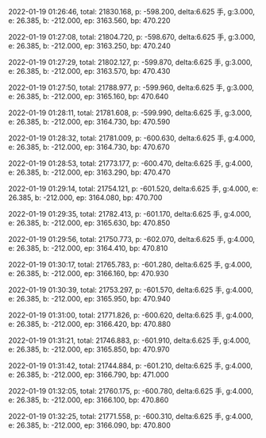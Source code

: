 2022-01-19 01:26:46, total: 21830.168, p: -598.200, delta:6.625 手, g:3.000, e: 26.385, b: -212.000, ep: 3163.560, bp: 470.220

2022-01-19 01:27:08, total: 21804.720, p: -598.670, delta:6.625 手, g:3.000, e: 26.385, b: -212.000, ep: 3163.250, bp: 470.240

2022-01-19 01:27:29, total: 21802.127, p: -599.870, delta:6.625 手, g:3.000, e: 26.385, b: -212.000, ep: 3163.570, bp: 470.430

2022-01-19 01:27:50, total: 21788.977, p: -599.960, delta:6.625 手, g:3.000, e: 26.385, b: -212.000, ep: 3165.160, bp: 470.640

2022-01-19 01:28:11, total: 21781.608, p: -599.990, delta:6.625 手, g:3.000, e: 26.385, b: -212.000, ep: 3164.730, bp: 470.590

2022-01-19 01:28:32, total: 21781.009, p: -600.630, delta:6.625 手, g:4.000, e: 26.385, b: -212.000, ep: 3164.730, bp: 470.670

2022-01-19 01:28:53, total: 21773.177, p: -600.470, delta:6.625 手, g:4.000, e: 26.385, b: -212.000, ep: 3163.290, bp: 470.470

2022-01-19 01:29:14, total: 21754.121, p: -601.520, delta:6.625 手, g:4.000, e: 26.385, b: -212.000, ep: 3164.080, bp: 470.700

2022-01-19 01:29:35, total: 21782.413, p: -601.170, delta:6.625 手, g:4.000, e: 26.385, b: -212.000, ep: 3165.630, bp: 470.850

2022-01-19 01:29:56, total: 21750.773, p: -602.070, delta:6.625 手, g:4.000, e: 26.385, b: -212.000, ep: 3164.410, bp: 470.810

2022-01-19 01:30:17, total: 21765.783, p: -601.280, delta:6.625 手, g:4.000, e: 26.385, b: -212.000, ep: 3166.160, bp: 470.930

2022-01-19 01:30:39, total: 21753.297, p: -601.570, delta:6.625 手, g:4.000, e: 26.385, b: -212.000, ep: 3165.950, bp: 470.940

2022-01-19 01:31:00, total: 21771.826, p: -600.620, delta:6.625 手, g:4.000, e: 26.385, b: -212.000, ep: 3166.420, bp: 470.880

2022-01-19 01:31:21, total: 21746.883, p: -601.910, delta:6.625 手, g:4.000, e: 26.385, b: -212.000, ep: 3165.850, bp: 470.970

2022-01-19 01:31:42, total: 21744.884, p: -601.210, delta:6.625 手, g:4.000, e: 26.385, b: -212.000, ep: 3166.790, bp: 471.000

2022-01-19 01:32:05, total: 21760.175, p: -600.780, delta:6.625 手, g:4.000, e: 26.385, b: -212.000, ep: 3166.100, bp: 470.860

2022-01-19 01:32:25, total: 21771.558, p: -600.310, delta:6.625 手, g:4.000, e: 26.385, b: -212.000, ep: 3166.090, bp: 470.800
